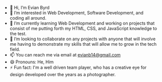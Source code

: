 - 👋 Hi, I’m Evian Byrd
- 👀 I’m interested in Web Development, Software Development, and coding all around.
- 🌱 I’m currently learning Web Development and working on projects that consist of me putting forth my HTML, CSS, and JavaScript knowledge to the test. 
- 💞️ I’m looking to collaborate on any projects with anyone that will involve me having to demonstrate my skills that will allow me to grow in the tech field. 
- 📫 You can reach me via email at evianb14@gmail.com
- 😄 Pronouns: He, Him
- ⚡ Fun fact: I'm a well driven team player, who has a creative eye for design developed over the years as a photographer.

<!---
ByrdEvian/ByrdEvian is a ✨ special ✨ repository because its `README.md` (this file) appears on your GitHub profile.
You can click the Preview link to take a look at your changes.
--->
